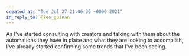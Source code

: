 ```yaml
---
created_at: "Tue Jul 27 21:06:36 +0000 2021"
in_reply_to: @leo_guinan
---
```


As I've started consulting with creators and talking with them about the automations they have in place and what they are looking to accomplish, I've already started confirming some trends that I've been seeing.